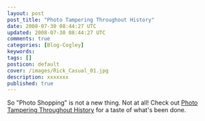```yaml
---           
layout: post
post_title: "Photo Tampering Throughout History"
date: 2008-07-30 08:44:27 UTC
updated: 2008-07-30 08:44:27 UTC
comments: true
categories: [Blog-Cogley]
keywords: 
tags: []
posticon: default
cover: /images/Rick_Casual_01.jpg
description: xxxxxxx
published: true
---
```

 
So "Photo Shopping" is not a new thing. Not at all! Check out [Photo Tampering Throughout History](http://www.cs.dartmouth.edu/farid/research/digitaltampering/) for a taste of what's been done.